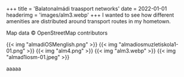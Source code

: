 +++
title = 'Balatonalmádi traasport networks'
date = 2022-01-01
headerimg = 'images/alm3.webp'
+++
I wanted to see how different amenities are distributed around transport routes in my hometown.

Map data © OpenStreetMap contributors


{{< img "almadiOSMenglish.png"  >}}
{{< img "almadiosmuzletiskola1-01.png"  >}}
{{< img "alm4.png"  >}}
{{< img "alm3.webp"  >}}
{{< img "almad1iosm-01.jpeg"  >}}

aaaaa
